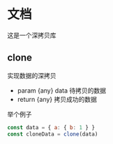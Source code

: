 # 文档

这是一个深拷贝库

## clone

实现数据的深拷贝

- param {any} data 待拷贝的数据
- return {any} 拷贝成功的数据

举个例子

```js
const data = { a: { b: 1 } }
const cloneData = clone(data)
```
